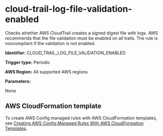 # cloud\-trail\-log\-file\-validation\-enabled<a name="cloud-trail-log-file-validation-enabled"></a>

Checks whether AWS CloudTrail creates a signed digest file with logs\. AWS recommends that the file validation must be enabled on all trails\. The rule is noncompliant if the validation is not enabled\. 

**Identifier:** CLOUD\_TRAIL\_LOG\_FILE\_VALIDATION\_ENABLED

**Trigger type:** Periodic

**AWS Region:** All supported AWS regions

**Parameters:**

None  

## AWS CloudFormation template<a name="w85aac12c32c17b9d111c15"></a>

To create AWS Config managed rules with AWS CloudFormation templates, see [Creating AWS Config Managed Rules With AWS CloudFormation Templates](aws-config-managed-rules-cloudformation-templates.md)\.